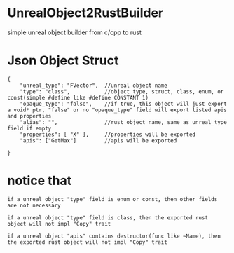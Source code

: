# UnrealObject2RustBuilder
simple unreal object builder from c/cpp to rust

# Json Object Struct
```
{
    "unreal_type": "FVector",  //unreal object name
    "type": "class",           //object type, struct, class, enum, or const(simple #define like #define CONSTANT 1) 
    "opaque_type": "false",    //if true, this object will just export a void* ptr, "false" or no "opaque_type" field will export listed apis and properties
    "alias": "",               //rust object name, same as unreal_type field if empty
    "properties": [ "X" ],     //properties will be exported
    "apis": ["GetMax"]         //apis will be exported

}
```
# notice that
    if a unreal object "type" field is enum or const, then other fields are not necessary

    if a unreal object "type" field is class, then the exported rust object will not impl "Copy" trait

    if a unreal object "apis" contains destructor(func like ~Name), then the exported rust object will not impl "Copy" trait